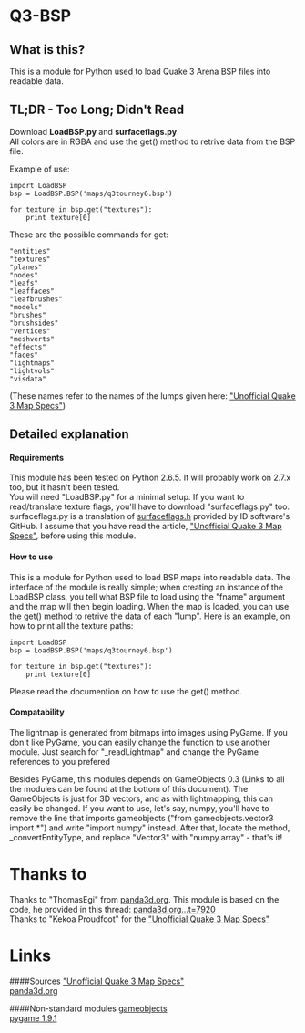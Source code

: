 Q3-BSP
======
What is this?
-----
This is a module for Python used to load Quake 3 Arena BSP files into readable data.


TL;DR - Too Long; Didn't Read
------
Download **LoadBSP.py** and **surfaceflags.py**  
All colors are in RGBA and use the get() method to retrive data from the BSP file.  
  
Example of use:  
```
import LoadBSP
bsp = LoadBSP.BSP('maps/q3tourney6.bsp')

for texture in bsp.get("textures"):
    print texture[0]
```
  
These are the possible commands for get:  
```
"entities"
"textures"
"planes"
"nodes"
"leafs"
"leaffaces"
"leafbrushes"
"models"
"brushes"
"brushsides"
"vertices"
"meshverts"
"effects"
"faces"
"lightmaps"
"lightvols"
"visdata"
```
(These names refer to the names of the lumps given here:
["Unofficial Quake 3 Map Specs"](http://www.mralligator.com/q3/))

Detailed explanation
------

#### Requirements
This module has been tested on Python 2.6.5. It will probably work on 2.7.x too, but it hasn't been
tested.  
You will need "LoadBSP.py" for a minimal setup. If you want to read/translate texture flags, you'll
have to download "surfaceflags.py" too. surfaceflags.py is a translation of
[surfaceflags.h](https://github.com/id-Software/Quake-III-Arena/blob/master/code/game/surfaceflags.h)
provided by ID software's GitHub.
I assume that you have read the article,
["Unofficial Quake 3 Map Specs"](http://www.mralligator.com/q3/), before using this module.

#### How to use
This is a module for Python used to load BSP maps into readable data. The interface of the module is
really simple; when creating an instance of the LoadBSP class, you tell what BSP file to load using
the "fname" argument and the map will then begin loading. When the map is loaded, you can
use the get() method to retrive the data of each "lump". Here is an example, on how to print all the
texture paths:  

```
import LoadBSP
bsp = LoadBSP.BSP('maps/q3tourney6.bsp')

for texture in bsp.get("textures"):
    print texture[0]
```
  
Please read the documention on how to use the get() method.  

#### Compatability
The lightmap is generated from bitmaps into images using PyGame. If you don't like PyGame, you can
easily change the function to use another module. Just search for "_readLightmap" and change the
PyGame references to you prefered   
  
Besides PyGame, this modules depends on GameObjects 0.3 (Links to all the modules can be found at
the bottom of this document). The GameObjects is just for 3D vectors, and as with lightmapping, this
can easily be changed. If you want to use, let's say, numpy, you'll have to remove the line that
imports gameobjects ("from gameobjects.vector3 import *") and write "import numpy" instead. After
that, locate the method, _convertEntityType, and replace "Vector3" with "numpy.array" - that's it!  
  
  
Thanks to
======
Thanks to "ThomasEgi" from [panda3d.org](https://panda3d.org). This module is based on the code, he
provided in this thread:
[panda3d.org...t=7920](https://www.panda3d.org/forums/viewtopic.php?t=7920)  
Thanks to "Kekoa Proudfoot" for the ["Unofficial Quake 3 Map Specs"](http://www.mralligator.com/q3/)

Links
======
####Sources
["Unofficial Quake 3 Map Specs"](http://www.mralligator.com/q3/)  
[panda3d.org](https://panda3d.org)  

####Non-standard modules
[gameobjects](https://pypi.python.org/pypi/gameobjects)  
[pygame 1.9.1](http://www.pygame.org/download.shtml)  
